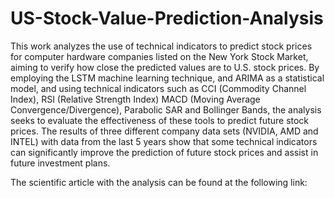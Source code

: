 # US-Stock-Value-Prediction-Analysis

This work analyzes the use of technical indicators to predict stock prices for computer hardware companies listed on the New York Stock Market, aiming to verify how close the predicted values are to U.S. stock prices. By employing the LSTM machine learning technique, and ARIMA as a statistical model, and using technical indicators such as CCI (Commodity Channel Index), RSI (Relative Strength Index) MACD (Moving Average Convergence/Divergence), Parabolic SAR and Bollinger Bands, the analysis seeks to evaluate the effectiveness of these tools to predict future stock prices. The results of three different company data sets (NVIDIA, AMD and INTEL) with data from the last 5 years show that some technical indicators can significantly improve the prediction of future stock prices and assist in future investment plans.

The scientific article with the analysis can be found at the following link:
